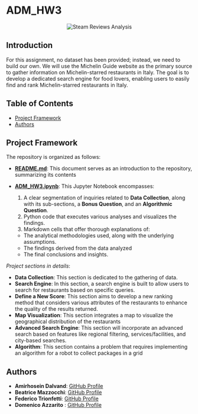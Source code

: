 # ADM_HW3 

<div align="center">
    <img src="https://www.cagliarimag.com/wp-content/uploads/2020/06/Notti-Stellate-2-1170x781.jpg" alt="Steam Reviews Analysis" height="auto" />
</div>

## Introduction
For this assignment, no dataset has been provided; instead, we need to build our own. We will use the Michelin Guide website as the primary source to gather information on Michelin-starred restaurants in Italy. The goal is to develop a dedicated search engine for food lovers, enabling users to easily find and rank Michelin-starred restaurants in Italy.

## Table of Contents
- [Project Framework ](#project-framework)
- [Authors](#authors)

## Project Framework
The repository is organized as follows:
- **[README.md](README.md)**: This document serves as an introduction to the repository, summarizing its contents

- **[ADM_HW3.ipynb](ADM_HW3.ipynb)**: This Jupyter Notebook encompasses:
    1. A clear segmentation of inquiries related to **Data Collection**, along with its sub-sections, a **Bonus Question**, and an **Algorithmic Question**.
    2. Python code that executes various analyses and visualizes the findings.
    3. Markdown cells that offer thorough explanations of:
    - The analytical methodologies used, along with the underlying assumptions.
    - The findings derived from the data analyzed
    - The final conclusions and insights.

*Project sections in details*:
- **Data Collection**: This section is dedicated to the gathering of data.
- **Search Engine**: In this section, a search engine is built to allow users to search for restaurants based on specific queries.
- **Define a New Score**: This section aims to develop a new ranking method that considers various attributes of the restaurants to enhance the quality of the results returned.
- **Map Visualization**: This section integrates a map to visualize the geographical distribution of the restaurants
- **Advanced Search Engine**: This section will incorporate an advanced search based on features like regional filtering, services/facilities, and city-based searches.
- **Algorithm**: This section contains a problem that requires implementing an algorithm for a robot to collect packages in a grid

## Authors
- **Amirhosein Dalvand**: [GitHub Profile](https://github.com/amrhsnd) 
- **Beatrice Mazzocchi**: [GitHub Profile](https://github.com/beatricemazz)
- **Federico Trionfetti**: [GitHub Profile](https://github.com/FedericoTrionfetti)
- **Domenico Azzarito** : [GitHub Profile](https://github.com/azzadom)
